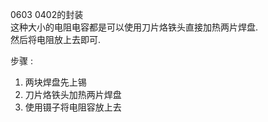 0603 0402的封装    
这种大小的电阻电容都是可以使用刀片烙铁头直接加热两片焊盘.    
然后将电阻放上去即可.    

步骤 :     
1. 两块焊盘先上锡
2. 刀片烙铁头加热两片焊盘
3. 使用镊子将电阻容放上去